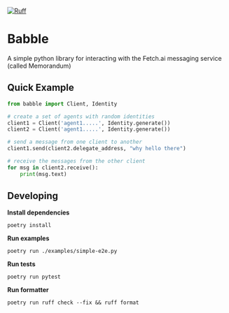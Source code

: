 [![Ruff](https://img.shields.io/endpoint?url=https://raw.githubusercontent.com/astral-sh/ruff/main/assets/badge/v2.json)](https://github.com/astral-sh/ruff)

# Babble

A simple python library for interacting with the Fetch.ai messaging service (called Memorandum)

## Quick Example

```python
from babble import Client, Identity

# create a set of agents with random identities
client1 = Client('agent1.....', Identity.generate())
client2 = Client('agent1.....', Identity.generate())

# send a message from one client to another
client1.send(client2.delegate_address, "why hello there")

# receive the messages from the other client
for msg in client2.receive():
    print(msg.text)
```

## Developing

**Install dependencies**

    poetry install

**Run examples**

    poetry run ./examples/simple-e2e.py

**Run tests**

    poetry run pytest

**Run formatter**

    poetry run ruff check --fix && ruff format
